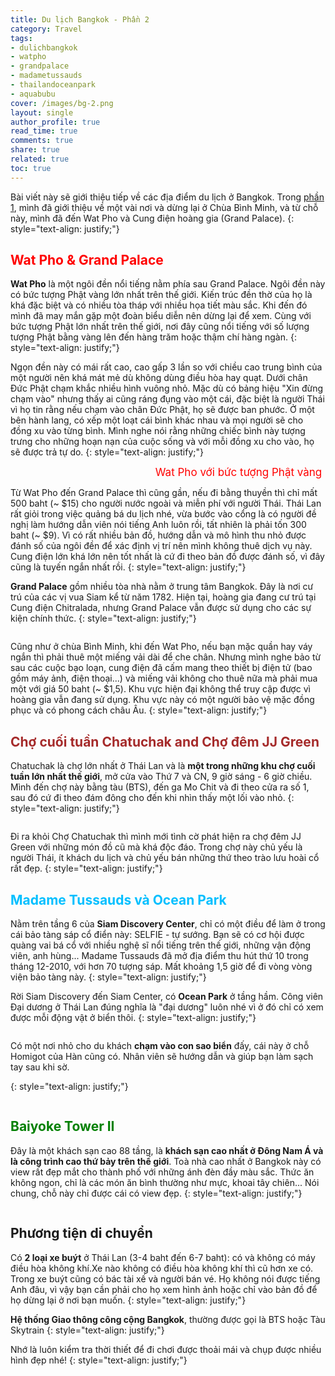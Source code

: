 ```yaml
---
title: Du lịch Bangkok - Phần 2
category: Travel
tags:
- dulichbangkok
- watpho
- grandpalace
- madametussauds
- thailandoceanpark
- aquabubu
cover: /images/bg-2.png
layout: single
author_profile: true
read_time: true
comments: true
share: true
related: true
toc: true
---
```


Bài viết này sẽ giới thiệu tiếp về các địa điểm du lịch ở Bangkok. Trong <a href="http://aquabubu.com/blog/travel/Du-lich-Bangkok-Phan-1/" target="_blank">phần 1</a>, mình đã giới thiệu về một vài nơi và dừng lại ở Chùa Bình Minh, và từ chỗ này, mình đã đến Wat Pho và Cung điện hoàng gia (Grand Palace).
{: style="text-align: justify;"}

##  <span style="color:red">  Wat Pho & Grand Palace </span>

**Wat Pho** là một ngôi đền nổi tiếng nằm phía sau Grand Palace. Ngôi đền này có bức tượng Phật vàng lớn nhất trên thế giới. Kiến trúc đền thờ của họ là khá đặc biệt và có nhiều tòa tháp với nhiều họa tiết màu sắc. Khi đến đó mình đã may mắn gặp một đoàn biểu diễn nên dừng lại để xem. Cùng với bức tượng Phật lớn nhất trên thế giới, nơi đây cũng nổi tiếng với số lượng tượng Phật bằng vàng lên đến hàng trăm hoặc thậm chí hàng ngàn.
{: style="text-align: justify;"}

Ngọn đền này có mái rất cao, cao gấp 3 lần so với chiều cao trung bình của một người nên khá mát mẻ dù không dùng điều hòa hay quạt. Dưới chân Đức Phật chạm khắc nhiều hình vuông nhỏ. Mặc dù có bảng hiệu "Xin đừng chạm vào" nhưng thấy ai cũng ráng đụng vào một cái, đặc biệt là người Thái vì họ tin rằng nếu chạm vào chân Đức Phật, họ sẽ được ban phước. Ở một bên hành lang, có xếp một loạt cái bình khác nhau và mọi người sẽ cho đồng xu vào từng bình. Mình nghe nói rằng những chiếc bình này tượng trưng cho những hoạn nạn của cuộc sống và với mỗi đồng xu cho vào, họ sẽ được trả tự do.
{: style="text-align: justify;"}

<figure style="width: 650px" class="align-center">
  <img src="{{ site.url }}{{ site.baseurl }}/assets/images/bangkok2-1.png" alt="">
  <figcaption style="font-size: 17px" align="center"> <span style="color:red"> Wat Pho với bức tượng Phật vàng </span> </figcaption>
</figure>

Từ Wat Pho đến Grand Palace thì cũng gần, nếu đi bằng thuyền thì chỉ mất 500 baht (~ $15) cho người nước ngoài và miễn phí với người Thái. Thái Lan rất giỏi trong việc quảng bá du lịch nhé, vừa bước vào cổng là có người đề nghị làm hướng dẫn viên nói tiếng Anh luôn rồi, tất nhiên là phải tốn 300 baht (~ $9). Vì có rất nhiều bản đồ, hướng dẫn và mô hình thu nhỏ được đánh số của ngôi đền để xác định vị trí nên mình không thuê dịch vụ này. Cung điện lớn khá lớn nên tốt nhất là cứ đi theo bản đồ được đánh số, vì đây cũng là tuyến ngắn nhất rồi.
{: style="text-align: justify;"}

**Grand Palace** gồm nhiều tòa nhà nằm ở trung tâm Bangkok. Đây là nơi cư trú của các vị vua Siam kể từ năm 1782. Hiện tại, hoàng gia đang cư trú tại Cung điện Chitralada, nhưng Grand Palace vẫn được sử dụng cho các sự kiện chính thức.
{: style="text-align: justify;"}

<figure style="width: 600px" class="align-center">
  <img src="{{ site.url }}{{ site.baseurl }}/assets/images/bangkok2-2.png" alt="">
  <figcaption> </figcaption>
</figure>

Cũng như ở chùa Bình Minh, khi đến Wat Pho, nếu bạn mặc quần hay váy ngắn thì phải thuê một miếng vải dài để che chân. Nhưng mình nghe bảo từ sau các cuộc bạo loạn, cung điện đã cấm mang theo thiết bị điện tử (bao gồm máy ảnh, điện thoại...) và miếng vải không cho thuê nữa mà phải mua một với giá 50 baht (~ $1,5). Khu vực hiện đại không thể truy cập được vì hoàng gia vẫn đang sử dụng. Khu vực này có một người bảo vệ mặc đồng phục và có phong cách châu Âu.
{: style="text-align: justify;"}

## <span style="color:brown"> Chợ cuối tuần Chatuchak and Chợ đêm JJ Green </span>

Chatuchak là chợ lớn nhất ở Thái Lan và là **một trong những khu chợ cuối tuần lớn nhất thế giới**, mở cửa vào Thứ 7 và CN, 9 giờ sáng - 6 giờ chiều. Mình đến chợ này bằng tàu (BTS), đến ga Mo Chit và đi theo cửa  ra số 1, sau đó cứ đi theo đám đông cho đến khi nhìn thấy một lối vào nhỏ.
{: style="text-align: justify;"}

<figure style="width: 550px" class="align-center">
  <img src="{{ site.url }}{{ site.baseurl }}/assets/images/bangkok2-3.png" alt="">
  <figcaption> </figcaption>
</figure>

Đi ra khỏi Chợ Chatuchak thì mình mới tình cờ phát hiện ra chợ đêm JJ Green với những món đồ cũ mà khá độc đáo. Trong chợ này chủ yếu là người Thái, ít khách du lịch và chủ yếu bán những thứ theo trào lưu hoài cổ rất đẹp.
{: style="text-align: justify;"}

## <span style="color:deepskyblue"> Madame Tussauds và Ocean Park </span>

Nằm trên tầng 6 của **Siam Discovery Center**, chỉ có một điều để làm ở trong cái bảo tàng sáp cổ điển này: SELFIE - tự sướng. Bạn sẽ có cơ hội được quàng vai bá cổ với nhiều nghệ sĩ nổi tiếng trên thế giới, những vận động viên, anh hùng... Madame Tussauds đã mở địa điểm thu hút thứ 10 trong tháng 12-2010, với hơn 70 tượng sáp. Mất khoảng 1,5 giờ để đi vòng vòng viện bảo tàng này.
{: style="text-align: justify;"}

Rời Siam Discovery đến Siam Center, có **Ocean Park** ở tầng hầm. Công viên Đại dương ở Thái Lan đúng nghĩa là "đại dương" luôn nhé vì ở đó chỉ có xem được mỗi động vật ở biển thôi.
{: style="text-align: justify;"}

<figure style="width: 650px" class="align-center">
  <img src="{{ site.url }}{{ site.baseurl }}/assets/images/bangkok2-4.png" alt="">
  <figcaption> </figcaption>
</figure>

Có một nơi nhỏ cho du khách **chạm vào con sao biển** đấy, cái này ở chỗ Homigot của Hàn cũng có. Nhân viên sẽ hướng dẫn và giúp bạn làm sạch tay sau khi sờ.

{: style="text-align: justify;"}

<figure style="width: 350px" class="align-center">
  <img src="{{ site.url }}{{ site.baseurl }}/assets/images/bangkok2-5.png" alt="">
  <figcaption> </figcaption>
</figure>

## <span style="color:green"> Baiyoke Tower II </span>

Đây là một khách sạn cao 88 tầng, là **khách sạn cao nhất ở Đông Nam Á và là công trình cao thứ bảy trên thế giới**. Toà nhà cao nhất ở Bangkok này có view rất đẹp mắt cho thành phố với những ánh đèn đầy màu sắc. Thức ăn không ngon, chỉ là các món ăn bình thường như mực, khoai tây chiên... Nói chung, chỗ này chỉ được cái có view đẹp.
{: style="text-align: justify;"}

<figure style="width: 550px" class="align-center">
  <img src="{{ site.url }}{{ site.baseurl }}/assets/images/bangkok2-6.png" alt="">
  <figcaption> </figcaption>
</figure>

## Phương tiện di chuyển

Có **2 loại xe buýt** ở Thái Lan (3-4 baht đến 6-7 baht): có và không có máy điều hòa không khí.Xe nào không có điều hòa không khí thì cũ hơn xe có. Trong xe buýt cũng có bác tài xế và người bán vé. Họ không nói được tiếng Anh đâu, vì vậy bạn cần phải cho họ xem hình ảnh hoặc chỉ vào bản đồ để họ dừng lại ở nơi bạn muốn.
{: style="text-align: justify;"}

**Hệ thống Giao thông công cộng Bangkok**, thường được gọi là BTS hoặc Tàu Skytrain
{: style="text-align: justify;"}

Nhớ là luôn kiểm tra thời thiết để đi chơi được thoải mái và chụp được nhiều hình đẹp nhé!
{: style="text-align: justify;"}